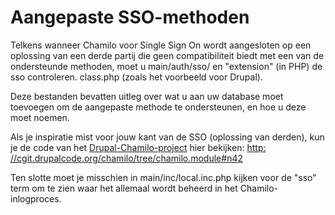 # Aangepaste SSO-methoden

Telkens wanneer Chamilo voor Single Sign On wordt aangesloten op een oplossing van een derde partij die geen compatibiliteit biedt met een van de ondersteunde methoden, moet u main/auth/sso/ en "extension" \(in PHP\) de sso controleren. class.php \(zoals het voorbeeld voor Drupal\).

Deze bestanden bevatten uitleg over wat u aan uw database moet toevoegen om de aangepaste methode te ondersteunen, en hoe u deze moet noemen.

Als je inspiratie mist voor jouw kant van de SSO \(oplossing van derden\), kun je de code van het [Drupal-Chamilo-project](https://www.drupal.org/project/chamilo) hier bekijken: [http: //cgit.drupalcode.org/chamilo/tree/chamilo.module\#n42](http://cgit.drupalcode.org/chamilo/tree/chamilo.module#n42)

Ten slotte moet je misschien in main/inc/local.inc.php kijken voor de "sso" term om te zien waar het allemaal wordt beheerd in het Chamilo-inlogproces.
